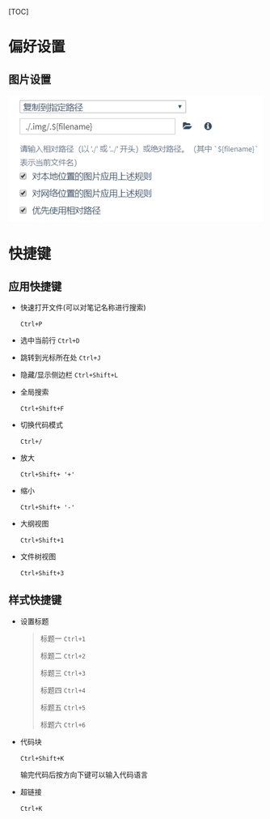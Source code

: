 [TOC]



# 偏好设置

## 图片设置

![1565265927589](.img/.Typora用法/1565265927589.png)

# 快捷键

## 应用快捷键

- 快速打开文件(可以对笔记名称进行搜索)

  `Ctrl+P`

- 选中当前行
  `Ctrl+D`

- 跳转到光标所在处
  `Ctrl+J`

- 隐藏/显示侧边栏
  `Ctrl+Shift+L`

- 全局搜索

  `Ctrl+Shift+F`

- 切换代码模式

  `Ctrl+/`

- 放大

  `Ctrl+Shift+ '+'`

- 缩小

  `Ctrl+Shift+ '-'`

- 大纲视图

  `Ctrl+Shift+1`

- 文件树视图

  `Ctrl+Shift+3`

## 样式快捷键

- 设置标题

  > 标题一 `Ctrl+1`
  >
  > 标题二 `Ctrl+2`
  >
  > 标题三 `Ctrl+3`
  >
  > 标题四 `Ctrl+4`
  >
  > 标题五 `Ctrl+5`
  >
  > 标题六 `Ctrl+6`

- 代码块

  `Ctrl+Shift+K`

  输完代码后按方向下键可以输入代码语言

- 超链接

  `Ctrl+K`

  

